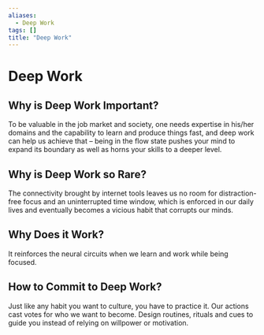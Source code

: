```yaml
---
aliases:
  - Deep Work
tags: []
title: "Deep Work"
---
```


# Deep Work

## Why is Deep Work Important?

To be valuable in the job market and society, one needs expertise in his/her domains and the capability to learn and produce things fast, and deep work can help us achieve that – being in the flow state pushes your mind to expand its boundary as well as horns your skills to a deeper level.

## Why is Deep Work so Rare?

The connectivity brought by internet tools leaves us no room for distraction-free focus and an uninterrupted time window, which is enforced in our daily lives and eventually becomes a vicious habit that corrupts our minds.

## Why Does it Work?

It reinforces the neural circuits when we learn and work while being focused.

## How to Commit to Deep Work?

Just like any habit you want to culture, you have to practice it. Our actions cast votes for who we want to become. Design routines, rituals and cues to guide you instead of relying on willpower or motivation.